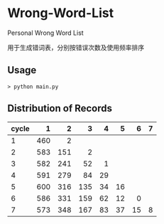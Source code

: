 # Wrong-Word-List

Personal Wrong Word List

用于生成错词表，分别按错误次数及使用频率排序

## Usage

```shell
> python main.py
```

## Distribution of Records

| cycle |    1 |    2 |    3 |    4 |    5 |    6 |    7 |
| :---- | ---: | ---: | ---: | ---: | ---: | ---: | ---: |
| 1     |  460 |    2 |      |      |      |      |      |
| 2     |  583 |  151 |    2 |      |      |      |      |
| 3     |  582 |  241 |   52 |    1 |      |      |      |
| 4     |  591 |  279 |   84 |   29 |      |      |      |
| 5     |  600 |  316 |  135 |   34 |   16 |      |      |
| 6     |  586 |  331 |  159 |   62 |   12 |    0 |      |
| 7     |  573 |  348 |  167 |   83 |   37 |   15 |    8 |
